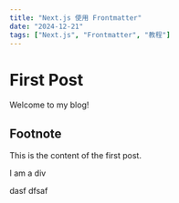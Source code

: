 ```yaml
---
title: "Next.js 使用 Frontmatter"
date: "2024-12-21"
tags: ["Next.js", "Frontmatter", "教程"]
---
```

# First Post

Welcome to my blog!

## Footnote


This is the content of the first post.

<div>I am a div</div>

dasf
dfsaf


